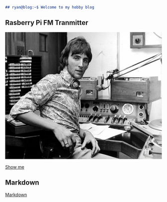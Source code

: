 ```markdown
## ryan@blog:~$ Welcome to my hobby blog
```

## Rasberry Pi FM Tranmitter
![DJ Jognnie Walker](pics/DJ_Johnnie_Walker.jpg)

[Show me](https://help.github.com/categories/github-pages-basics/)

## Markdown

[Markdown](https://help.github.com/categories/github-pages-basics/)
